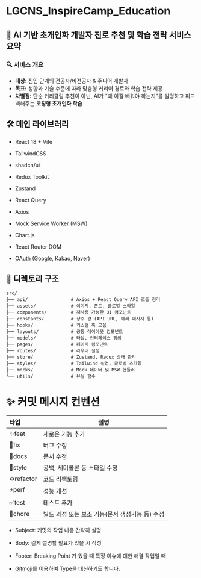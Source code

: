 # LGCNS_InspireCamp_Education

## 🧠 **AI 기반 초개인화 개발자 진로 추천 및 학습 전략 서비스 요약**

### 🔍 서비스 개요

- **대상:** 진입 단계의 전공자/비전공자 & 주니어 개발자
- **목표:** 성향과 기술 수준에 따라 맞춤형 커리어 경로와 학습 전략 제공
- **차별점:** 단순 커리큘럼 추천이 아닌, AI가 "왜 이걸 배워야 하는지"를 설명하고 피드백해주는 **코칭형 초개인화 학습**

## 🛠 메인 라이브러리

- React 18 + Vite
- TailwindCSS

- shadcn/ui
- Redux Toolkit
- Zustand
- React Query
- Axios
- Mock Service Worker (MSW)
- Chart.js
- React Router DOM
- OAuth (Google, Kakao, Naver)

## 📂 디렉토리 구조
```
src/
├── api/                # Axios + React Query API 호출 정리
├── assets/             # 이미지, 폰트, 글로벌 스타일
├── components/         # 재사용 가능한 UI 컴포넌트
├── constants/          # 상수 값 (API URL, 에러 메시지 등)
├── hooks/              # 커스텀 훅 모음
├── layouts/            # 공통 레이아웃 컴포넌트
├── models/             # 타입, 인터페이스 정의
├── pages/              # 페이지 컴포넌트
├── routes/             # 라우터 설정
├── store/              # Zustand, Redux 상태 관리
├── styles/             # Tailwind 설정, 글로벌 스타일
├── mocks/              # Mock 데이터 및 MSW 핸들러
└── utils/              # 유틸 함수
```
# ✨ 커밋 메시지 컨벤션

| 타입 | 설명 |
| :- | - |
| ✨feat | 새로운 기능 추가 |  
| 🐛fix | 버그 수정 |  
| 📝docs | 문서 수정 |  
| 💄style | 공백, 세미콜론 등 스타일 수정 |  
| ♻️refactor | 코드 리팩토링 |  
| ⚡️perf | 성능 개선 | 
| ✅test | 테스트 추가 | 
| 👷chore | 빌드 과정 또는 보조 기능(문서 생성기능 등) 수정 | 

* Subject: 
커밋의 작업 내용 간략히 설명

* Body: 
길게 설명할 필요가 있을 시 작성

* Footer: 
Breaking Point 가 있을 때
특정 이슈에 대한 해결 작업일 때

* [Gitmoji](https://gitmoji.dev/)를 이용하여 Type을 대신하기도 합니다.

